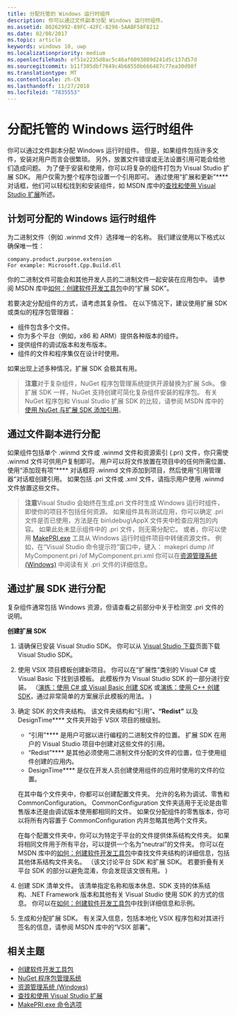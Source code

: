 ```yaml
---
title: 分配托管的 Windows 运行时组件
description: 你可以通过文件副本分配 Windows 运行时组件。
ms.assetid: 80262992-89FC-42FC-8298-5AABF58F8212
ms.date: 02/08/2017
ms.topic: article
keywords: windows 10, uwp
ms.localizationpriority: medium
ms.openlocfilehash: ef51e2235d8ac5c46af6093809d241d5c137d57d
ms.sourcegitcommit: b11f305dbf7649c4b68550b666487c77ea30d98f
ms.translationtype: MT
ms.contentlocale: zh-CN
ms.lasthandoff: 11/27/2018
ms.locfileid: "7835553"
---
```

# <a name="distributing-a-managed-windows-runtime-component"></a>分配托管的 Windows 运行时组件



你可以通过文件副本分配 Windows 运行时组件。 但是，如果组件包括许多文件，安装对用户而言会很繁琐。 另外，放置文件错误或无法设置引用可能会给他们造成问题。 为了便于安装和使用，你可以将复杂的组件打包为 Visual Studio 扩展 SDK。 用户仅需为整个程序包设置一个引用即可。 通过使用“扩展和更新”**** 对话框，他们可以轻松找到和安装组件，如 MSDN 库中的[查找和使用 Visual Studio 扩展](https://msdn.microsoft.com/library/vstudio/dd293638.aspx)所述。

## <a name="planning-a-distributable-windows-runtime-component"></a>计划可分配的 Windows 运行时组件

为二进制文件（例如 .winmd 文件）选择唯一的名称。 我们建议使用以下格式以确保唯一性：

``` syntax
company.product.purpose.extension
For example: Microsoft.Cpp.Build.dll
```

你的二进制文件可能会和其他开发人员的二进制文件一起安装在应用包中。 请参阅 MSDN 库中[如何：创建软件开发工具包](https://msdn.microsoft.com/library/hh768146.aspx)中的“扩展 SDK”。

若要决定分配组件的方式，请考虑其复杂性。 在以下情况下，建议使用扩展 SDK 或类似的程序包管理器：

-   组件包含多个文件。
-   你为多个平台（例如，x86 和 ARM）提供各种版本的组件。
-   提供组件的调试版本和发布版本。
-   组件的文件和程序集仅在设计时使用。

如果出现上述多种情况，扩展 SDK 会极其有用。

> **注意**对于复杂组件，NuGet 程序包管理系统提供开源替换为扩展 Sdk。 像扩展 SDK 一样，NuGet 支持创建可简化复杂组件安装的程序包。 有关 NuGet 程序包和 Visual Studio 扩展 SDK 的比较，请参阅 MSDN 库中的[使用 NuGet 与扩展 SDK 添加引用](https://msdn.microsoft.com/library/jj161096.aspx)。

## <a name="distribution-by-file-copy"></a>通过文件副本进行分配

如果组件包括单个 .winmd 文件或 .winmd 文件和资源索引 (.pri) 文件，你只需使 .winmd 文件可供用户复制即可。 用户可以将文件放置在项目中的任何所需位置、使用“添加现有项”**** 对话框将 .winmd 文件添加到项目，然后使用“引用管理器”对话框创建引用。 如果包括 .pri 文件或 .xml 文件，请指示用户使用 .winmd 文件放置这些文件。

> **注意**Visual Studio 会始终在生成.pri 文件时生成 Windows 运行时组件，即使你的项目不包括任何资源。 如果组件具有测试应用，你可以确定 .pri 文件是否已使用，方法是在 bin\debug\AppX 文件夹中检查应用包的内容。 如果此处未显示组件中的 .pri 文件，则无需分配它。 或者，你可以使用 [MakePRI.exe](https://msdn.microsoft.com/library/windows/apps/jj552945.aspx) 工具从 Windows 运行时组件项目中转储资源文件。 例如，在“Visual Studio 命令提示符”窗口中，键入： makepri dump /if MyComponent.pri /of MyComponent.pri.xml 你可以在[资源管理系统 (Windows)](https://msdn.microsoft.com/library/windows/apps/jj552947.aspx) 中阅读有关 .pri 文件的详细信息。

## <a name="distribution-by-extension-sdk"></a>通过扩展 SDK 进行分配

复杂组件通常包括 Windows 资源，但请查看之前部分中关于检测空 .pri 文件的说明。

**创建扩展 SDK**

1.  请确保已安装 Visual Studio SDK。 你可以从 [Visual Studio 下载](https://www.visualstudio.com/downloads/download-visual-studio-vs)页面下载 Visual Studio SDK。
2.  使用 VSIX 项目模板创建新项目。 你可以在“扩展性”类别的 Visual C# 或 Visual Basic 下找到该模板。 此模板作为 Visual Studio SDK 的一部分进行安装。 （[演练：使用 C# 或 Visual Basic 创建 SDK](https://msdn.microsoft.com/library/jj127119.aspx) 或[演练：使用 C++ 创建 SDK](https://msdn.microsoft.com/library/jj127117.aspx)，通过非常简单的方案展示此模板的用法。 )
3.  确定 SDK 的文件夹结构。 该文件夹结构和“引用”****、“Redist”**** 以及DesignTime**** 文件夹开始于 VSIX 项目的根级别。

    -   “引用”**** 是用户可据以进行编程的二进制文件的位置。 扩展 SDK 在用户的 Visual Studio 项目中创建对这些文件的引用。
    -   “Redist”**** 是其他必须使用二进制文件分配的文件的位置，位于使用组件创建的应用内。
    -   DesignTime**** 是仅在开发人员创建使用组件的应用时使用的文件的位置。

    在其中每个文件夹中，你都可以创建配置文件夹。 允许的名称为调试、零售和 CommonConfiguration。 CommonConfiguration 文件夹适用于无论是由零售版本还是由调试版本使用都相同的文件。 如果仅分配组件的零售版本，你可以将所有内容置于 CommonConfiguration 内并忽略其他两个文件夹。

    在每个配置文件夹中，你可以为特定于平台的文件提供体系结构文件夹。 如果将相同文件用于所有平台，可以提供一个名为“neutral”的文件夹。 你可以在 MSDN 库中的[如何：创建软件开发工具包](https://msdn.microsoft.com/library/hh768146.aspx)中查找文件夹结构的详细信息，包括其他体系结构文件夹名。 （该文讨论平台 SDK 和扩展 SDK。 若要折叠有关平台 SDK 的部分以避免混淆，你会发现该文很有用。 )

4.  创建 SDK 清单文件。 该清单指定名称和版本休息、SDK 支持的体系结构、.NET Framework 版本和其他有关 Visual Studio 使用 SDK 的方式的信息。 你可以在[如何：创建软件开发工具包](https://msdn.microsoft.com/library/hh768146.aspx)中找到详细信息和示例。
5.  生成和分配扩展 SDK。 有关深入信息，包括本地化 VSIX 程序包和对其进行签名的信息，请参阅 MSDN 库中的“VSIX 部署”。

## <a name="related-topics"></a>相关主题

* [创建软件开发工具包](https://msdn.microsoft.com/library/hh768146.aspx)
* [NuGet 程序包管理系统](https://github.com/NuGet/Home)
* [资源管理系统 (Windows)](https://msdn.microsoft.com/library/windows/apps/jj552947.aspx)
* [查找和使用 Visual Studio 扩展](https://msdn.microsoft.com/library/dd293638.aspx)
* [MakePRI.exe 命令选项](https://msdn.microsoft.com/library/windows/apps/jj552945.aspx)
